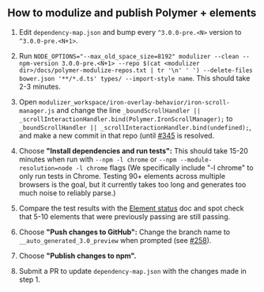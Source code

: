 ## How to modulize and publish Polymer + elements

1. Edit `dependency-map.json` and bump every `^3.0.0-pre.<N>` version to
   `^3.0.0-pre.<N+1>`.

2. Run `NODE_OPTIONS="--max_old_space_size=8192" modulizer --clean --npm-version 3.0.0-pre.<N+1> --repo $(cat <modulizer dir>/docs/polymer-modulize-repos.txt | tr '\n' ' ') --delete-files bower.json '**/*.d.ts' types/ --import-style name`. This should take 2-3 minutes.

3. Open `modulizer_workspace/iron-overlay-behavior/iron-scroll-manager.js` and change the line `_boundScrollHandler || _scrollInteractionHandler.bind(Polymer.IronScrollManager);` to `_boundScrollHandler || _scrollInteractionHandler.bind(undefined);`, and make a new commit in that repo (until [#345](https://github.com/Polymer/polymer-modulizer/issues/345) is resolved.

4. Choose **"Install dependencies and run tests":** This should take 15-20 minutes when run with `--npm -l chrome` or `--npm --module-resolution=node -l chrome` flags (We specifically include "-l chrome" to only run tests in Chrome. Testing 90+ elements across multiple browsers is the goal, but it currently takes too long and generates too much noise to reliably parse.)

5. Compare the test results with the [Element status](https://github.com/Polymer/polymer-modulizer/blob/master/docs/polymer-3-element-status.md) doc and spot check that 5-10 elements that were previously passing are still passing.

6. Choose **"Push changes to GitHub":** Change the branch name to `__auto_generated_3.0_preview` when prompted (see [#258](https://github.com/Polymer/polymer-modulizer/issues/258)).

7. Choose **"Publish changes to npm".**

8. Submit a PR to update `dependency-map.json` with the changes made in step 1.
